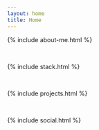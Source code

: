 ```yaml
---
layout: home
title: Home
---
```


{% include about-me.html %}

<br>

{% include stack.html %}

<br>

{% include projects.html %}


<br>

{% include social.html %}
